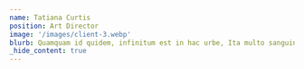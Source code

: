 ```yaml
---
name: Tatiana Curtis
position: Art Director
image: '/images/client-3.webp'
blurb: Quamquam id quidem, infinitum est in hac urbe, Ita multo sanguine profuso in laetitia et in victoria est mortuus. Atqui pugnantibus et contrariis studiis semper.
_hide_content: true
---
```

